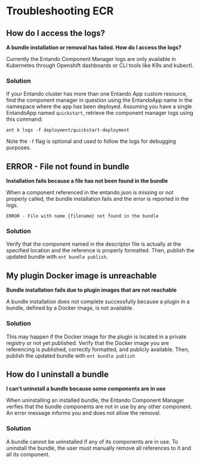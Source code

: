# Troubleshooting ECR

## How do I access the logs? 
**A bundle installation or removal has failed. How do I access the logs?**

Currently the Entando Component Manager logs are only available in Kubernetes through Openshift dashboards or CLI tools like K9s and kubectl.

### Solution
If your Entando cluster has more than one Entando App custom resource, find the component manager in question using the EntandoApp name in the namespace where the app has been deployed. Assuming you have a single EntandoApp named `quickstart`, 
retrieve the component manager logs using this command:
```
ent k logs -f deployment/quickstart-deployment
```
Note the `-f` flag is optional and used to follow the logs for debugging purposes.

## ERROR - File not found in bundle
**Installation fails because a file has not been found in the bundle**

When a component referenced in the entando.json is missing or not properly called, the bundle installation fails and the error is reported in the logs.

```
ERROR - File with name {filename} not found in the bundle
```

### Solution

Verify that the component named in the descriptor file is actually at the specified location and the reference is properly formatted. Then, publish the updated bundle with `ent bundle publish`.

## My plugin Docker image is unreachable 
**Bundle installation fails due to plugin images that are not reachable**

A bundle installation does not complete successfully because a plugin in a bundle, defined by a Docker image, is not available. 

### Solution
This may happen if the Docker image for the plugin is located in a private registry or not yet published. Verify that the Docker image you are referencing is published, correctly formatted, and publicly available. Then, publish the updated bundle with `ent bundle publish`

## How do I uninstall a bundle 
**I can't uninstall a bundle because some components are in use**

When uninstalling an installed bundle, the Entando Component Manager verfies that the bundle components are not in use by any other component. An error message informs you and does not allow the removal. 

### Solution

A bundle cannot be uninstalled if any of its components are in use. To uninstall the bundle, the user must manually remove all references to it and all its component.